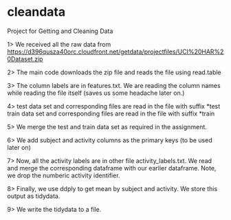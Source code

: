 cleandata
=========

Project for Getting and Cleaning Data

1> We received all the raw data from https://d396qusza40orc.cloudfront.net/getdata/projectfiles/UCI%20HAR%20Dataset.zip

2> The main code downloads the zip file and reads the file using read.table

3> The column labels are in features.txt. We are reading the column names while reading the file itself (saves us some headache later on.)

4> test data set and corresponding files are read in the file with suffix *test
   train data set and corresponding files are read in the file with suffix *train
   
5> We merge the test and train data set as required in the assignment.

6> We add subject and activity columns as the primary keys (to be used later on)

7> Now, all the activity labels are in other file activity_labels.txt. We read and merge the corresponding dataframe with our earlier dataframe. Note, we drop the numberic activity identifier.

8> Finally, we use ddply to get mean by subject and activity. We store this output as tidydata.

9> We write the tidydata to a file.


